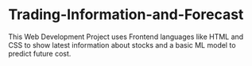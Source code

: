 # Trading-Information-and-Forecast
This Web Development Project uses Frontend languages like HTML and CSS to show latest information about stocks and a basic ML model to predict future cost.
